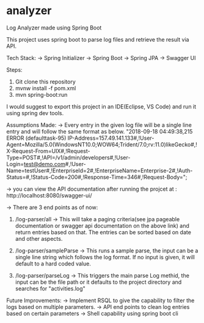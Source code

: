 # analyzer

Log Analyzer made using Spring Boot

This project uses spring boot to parse log files and retrieve the result via API.

Tech Stack:
-> Spring Initializer
-> Spring Boot
-> Spring JPA
-> Swagger UI

Steps:
1. Git clone this repository 
2. mvnw install -f pom.xml
3. mvn spring-boot:run

I would suggest to export this project in an IDE(Eclipse, VS Code) and run it using spring dev tools.


Assumptions Made:
-> Every entry in the given log file will be a single line entry and will follow the same format as below.
"2018-09-18 04:49:38,215 ERROR (defaulttask-95) IP-Address=157.49.141.133#,!User-Agent=Mozilla/5.0(WindowsNT10.0;WOW64;Trident/7.0;rv:11.0)likeGecko#,!X-Request-From=UIX#,!Request-Type=POST#,!API=/v1/admin/developers#,!User-Login=test@demo.com#,!User-Name=testUser#,!EnterpriseId=2#,!EnterpriseName=Enterprise-2#,!Auth-Status=#,!Status-Code=200#,!Response-Time=346#,!Request-Body=";

-> you can view the API documentation after running the projcet at :
http://localhost:8080/swagger-ui/

-> There are 3 end points as of now:

1. /log-parser/all -> This will take a paging criteria(see jpa pageable documentation or swagger api documentation on the above link) and return entries based on that.
  The entries can be sorted based on date and other aspects.

2. /log-parser/sampleParse -> This runs a sample parse, the input can be a single line string which follows the log format.
  If no input is given, it will default to a hard coded value.

3. /log-parser/parseLog -> This triggers the main parse Log methid, the input can be the file path or it defaults to the project directory and searches for "activities.log"


Future Improvements:
  -> Implement RSQL to give the capability to filter the logs based on multiple parameters.
  -> API end points to clean log entries based on certain parameters
  -> Shell capability using spring boot cli
  
